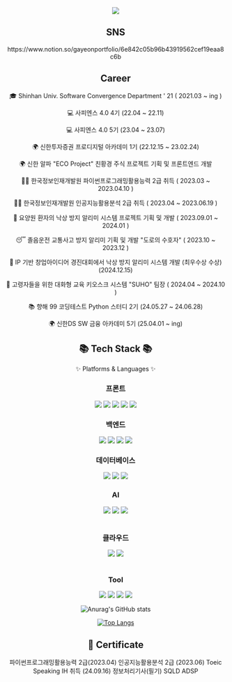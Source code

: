 <div align=center>
      <img src="https://capsule-render.vercel.app/api?type=waving&color=auto&height=200&section=header&text=Gayeon%20Github!&fontSize=40" />   

</div>

<div align=center><h2>SNS</h2>
https://www.notion.so/gayeonportfolio/6e842c05b96b43919562cef19eaa8c6b


<div align=center><h2>Career</h2>


🎓 Shinhan Univ. Software Convergence Department ' 21 ( 2021.03 ~ ing )

💻 사피엔스 4.0 4기 (22.04 ~ 22.11)

💻 사피엔스 4.0 5기 (23.04 ~ 23.07)

🌍 신한투자증권 프로디지털 아카데미 1기 (22.12.15 ~ 23.02.24)

🌍 신한 알파 "ECO Project" 친황경 주식 프로젝트 기획 및 프론트엔드 개발

👨‍🎓 한국정보인재개발원 파이썬프로그래밍활용능력 2급 취득 ( 2023.03 ~ 2023.04.10 )

👨‍🎓 한국정보인재개발원 인공지능활용분석 2급 취득 ( 2023.04 ~ 2023.06.19 )

👵 요양원 환자의 낙상 방지 알리미 시스템 프로젝트 기획 및 개발 ( 2023.09.01 ~ 2024.01 )

😴 졸음운전 교통사고 방지 알리미 기획 및 개발 "도로의 수호자" ( 2023.10 ~ 2023.12 )

🥉 IP 기반 창업아이디어 경진대회에서 낙상 방지 알리미 시스템 개발 (최우수상 수상) (2024.12.15)

🏫 고령자들을 위한 대화형 교육 키오스크 시스템 "SUHO" 팀장 ( 2024.04 ~ 2024.10 )

📚 향해 99 코딩테스트 Python 스터디 2기 (24.05.27 ~ 24.06.28)




🌍 신한DS SW 금융 아카데미 5기 (25.04.01 ~ ing)

</div> 
<div align=center>

 <h2>📚 Tech Stack 📚</h2>
   <p>✨ Platforms & Languages ✨</p>
</div>
<div align="center">
<h3>프론트</h3>
<img src="https://img.shields.io/badge/HTML5-E34F26?style=for-the-badge&logo=html5&logoColor=white"> 
<img src="https://img.shields.io/badge/CSS3-1572B6?style=for-the-badge&logo=css3&logoColor=white"> 
<img src="https://img.shields.io/badge/JavaScript-F7DF1E?style=for-the-badge&logo=javascript&logoColor=black"> 
<img src="https://img.shields.io/badge/React-%2361DAFB?style=for-the-badge&logo=React&logoColor=white">
 <img src="https://img.shields.io/badge/vue.js-4FC08D?style=for-the-badge&logo=vue.js&logoColor=white"> 


<br>
<h3>백엔드</h3>
<img src="https://img.shields.io/badge/Python-3776AB?style=for-the-badge&logo=python&logoColor=white">
<img src="https://img.shields.io/badge/Django-092E20?style=for-the-badge&logo=django&logoColor=white">
<img src="https://img.shields.io/badge/Java-007396?style=for-the-badge&logo=java&logoColor=white">
<img src="https://img.shields.io/badge/Spring_Boot-6DB33F?style=for-the-badge&logo=springboot&logoColor=white">

<br>
<h3>데이터베이스</h3>
<img src="https://img.shields.io/badge/MS_SQL-CC2927?style=for-the-badge&logo=microsoftsqlserver&logoColor=white">
<img src="https://img.shields.io/badge/mongodb-47A248?style=for-the-badge&logo=mongodb&logoColor=white">
<img src="https://img.shields.io/badge/Oracle-F80000?style=for-the-badge&logo=Oracle&logoColor=white">

<br>
<h3>AI</h3>
<img src="https://img.shields.io/badge/YOLOv8-111F68?style=for-the-badge&logo=yolo&logoColor=white">
<img src="https://img.shields.io/badge/Skeleton-149EF2?style=for-the-badge&logo=Skeleton&logoColor=white">
<img src="https://img.shields.io/badge/pytorch-EE4C2C?style=for-the-badge&logo=pytorch&logoColor=white">
</br>


<br>
<h3>클라우드</h3>
<img src="https://img.shields.io/badge/AWS-232F3E?style=for-the-badge&logo=amazonaws&logoColor=white">
<img src="https://img.shields.io/badge/AWS-DD2C00?style=for-the-badge&logo=firebase&logoColor=white">
</br>

<br>
<h3>Tool</h3>
<img src="https://img.shields.io/badge/figma-F24E1E?style=for-the-badge&logo=figma&logoColor=white">
<img src="https://img.shields.io/badge/github-181717?style=for-the-badge&logo=github&logoColor=white">
<img src="https://img.shields.io/badge/git-F05032?style=for-the-badge&logo=git&logoColor=white">
<img src="https://img.shields.io/badge/bootstrap-7952B3?style=for-the-badge&logo=bootstrap&logoColor=white">
</br>

<!-- GitHub Stats -->
![Anurag's GitHub stats](https://github-readme-stats.vercel.app/api?username=Agayeon&show_icons=true&theme=radical)

<!-- Most Used Languages -->
[![Top Langs](https://github-readme-stats.vercel.app/api/top-langs/?username=Agayeon&layout=compact)](https://github.com/Agayeon/github-readme-stats)

 
<div align=center><h2>📑 Certificate </h2>

파이썬프로그래밍활용능력 2급(2023.04)
인공지능활용분석 2급 (2023.06)
Toeic Speaking IH 취득 (24.09.16)
정보처리기사(필기)
SQLD
ADSP
</div>
